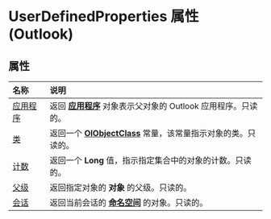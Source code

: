 
# UserDefinedProperties 属性 (Outlook)

## 属性



|**名称**|**说明**|
|:-----|:-----|
|[应用程序](a2af00fd-231b-3d85-3d77-b59005c63cd8.md)|返回 **[应用程序](797003e7-ecd1-eccb-eaaf-32d6ddde8348.md)** 对象表示父对象的 Outlook 应用程序。只读的。|
|[类](0d7e8d7c-3bd6-044a-562b-e29399cc8f0d.md)|返回一个 **[OlObjectClass](33d724b3-df3c-2a7f-a80f-93b66d96f588.md)** 常量，该常量指示对象的类。只读的。|
|[计数](675c5b77-75cc-05ca-ae78-a7c8154ca5dd.md)|返回一个 **Long** 值，指示指定集合中的对象的计数。只读的。|
|[父级](d7aa3b12-2d4a-f23f-dd59-177ab490de16.md)|返回指定对象的 **对象** 的父级。只读的。|
|[会话](7fb72c53-bb2e-5c27-61e6-a7ac79726647.md)|返回当前会话的 **[命名空间](f0dcaa19-07f5-5d42-a3bf-2e42b7885644.md)** 的对象。只读的。|
